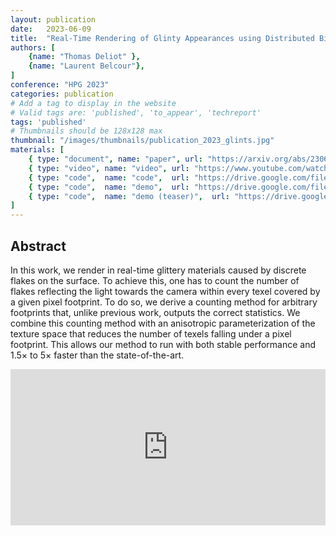 ```yaml
---
layout: publication
date:   2023-06-09
title:  "Real-Time Rendering of Glinty Appearances using Distributed Binomial Laws on Anisotropic Grids"
authors: [
    {name: "Thomas Deliot" },
    {name: "Laurent Belcour"},
]
conference: "HPG 2023"
categories: publication
# Add a tag to display in the website
# Valid tags are: 'published', 'to_appear', 'techreport'
tags: 'published'
# Thumbnails should be 128x128 max
thumbnail: "/images/thumbnails/publication_2023_glints.jpg"
materials: [
    { type: "document", name: "paper", url: "https://arxiv.org/abs/2306.05051" },
    { type: "video", name: "video", url: "https://www.youtube.com/watch?v=hsBacmXO08I" },
    { type: "code",  name: "code",  url: "https://drive.google.com/file/d/1YQDxlkZFEwV6ZeaXCUYMhB4P-3ODS32e/view?usp=drive_link"},
    { type: "code",  name: "demo",  url: "https://drive.google.com/file/d/1QonFDpE8FNaX7wk_CPniq4JPR0r4syON/view?usp=drive_link"},
    { type: "code",  name: "demo (teaser)",  url: "https://drive.google.com/file/d/1lfxNI7o7mqbJLDQnc3LBVPIjnIBU92PD/view?usp=drive_link"},
]
---
```



## Abstract

In this work, we render in real-time glittery materials caused by  discrete flakes on the surface. To achieve this, one has to count the  number of flakes reflecting the light towards the camera within every  texel covered by a given pixel footprint. To do so, we derive a counting  method for arbitrary footprints that, unlike previous work, outputs the  correct statistics. We combine this counting method with an anisotropic  parameterization of the texture space that reduces the number of texels  falling under a pixel footprint. This allows our method to run with  both stable performance and 1.5× to 5× faster than the state-of-the-art.

<center style="width:100%;">
    <embed
        src="https://www.youtube.com/embed/hsBacmXO08I"
        type="video/mp4"
        allow="autoplay; encrypted-media; picture-in-picture"
        allowfullscreen
        style="width:100%; height:calc(26cqw); overflow:auto; resize:horizontal;"
    >
</center>
<br />